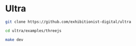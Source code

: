 # Ultra

```bash
git clone https://github.com/exhibitionist-digital/ultra

cd ultra/examples/threejs

make dev
```
